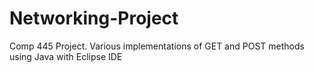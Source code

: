 # Networking-Project

Comp 445 Project.
Various implementations of GET and POST methods using Java with Eclipse IDE

